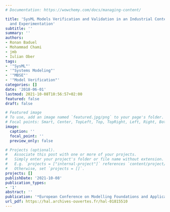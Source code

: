 ```yaml
---
# Documentation: https://wowchemy.com/docs/managing-content/

title: 'SysML Models Verification and Validation in an Industrial Context: Challenges
  and Experimentation'
subtitle: ''
summary: ''
authors:
- Ronan Baduel
- Mohammad Chami
- jmb 
- Iulian Ober
tags:
- '"SysML"'
- '"Systems Modeling"'
- '"MBSE"'
- '"Model Verification"'
categories: []
date: '2018-06-01'
lastmod: 2021-10-08T10:56:57+02:00
featured: false
draft: false

# Featured image
# To use, add an image named `featured.jpg/png` to your page's folder.
# Focal points: Smart, Center, TopLeft, Top, TopRight, Left, Right, BottomLeft, Bottom, BottomRight.
image:
  caption: ''
  focal_point: ''
  preview_only: false

# Projects (optional).
#   Associate this post with one or more of your projects.
#   Simply enter your project's folder or file name without extension.
#   E.g. `projects = ["internal-project"]` references `content/project/deep-learning/index.md`.
#   Otherwise, set `projects = []`.
projects: []
publishDate: '2021-10-08'
publication_types:
- '1'
abstract: ''
publication: '*European Conference on Modelling Foundations and Applications*'
url_pdf: https://hal.archives-ouvertes.fr/hal-01815510
---
```

